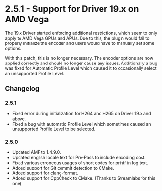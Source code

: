 # 2.5.1 - Support for Driver 19.x on AMD Vega
The 19.x Driver started enforcing additional restrictions, which seem to only apply to AMD Vega GPUs and APUs. Due to this, the plugin would fail to properly initialize the encoder and users would have to manually set some options.

With this patch, this is no longer necessary. The encoder options are now applied correctly and should no longer cause any issues. Additionally a bug was fixed for Automatic Profile Level which caused it to occasionally select an unsupported Profile Level.

## Changelog
### 2.5.1
* Fixed error during initialization for H264 and H265 on Driver 19.x and above.
* Fixed a bug with automatic Profile Level which sometimes caused an unsupported Profile Level to be selected.

### 2.5.0
* Updated AMF to 1.4.9.0.
* Updated english locale text for Pre-Pass to include encoding cost.
* Fixed various erroneous usages of short codes for printf in log text.
* Added support for Git commit detection to CMake.
* Added support for clang-format.
* Added support for CppCheck to CMake. (Thanks to Streamlabs for this one)
